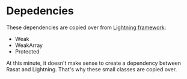 #  Depedencies

These dependencies are copied over from [Lightning framework](www.github.com/gokselkoksal/Lightning):

* Weak
* WeakArray
* Protected

At this minute, it doesn't make sense to create a dependency between Rasat and Lightning. That's why these small classes are copied over.
